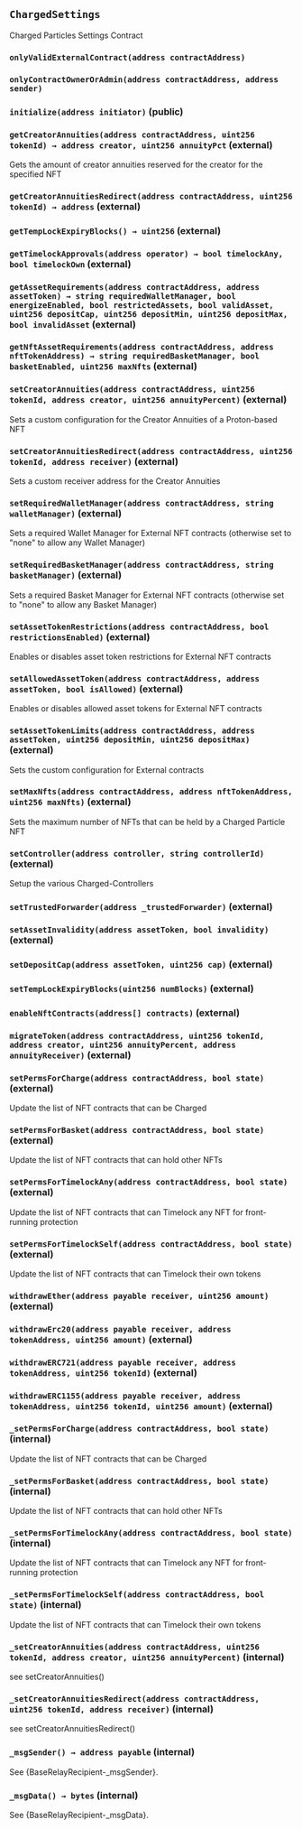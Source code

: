 ## `ChargedSettings`

Charged Particles Settings Contract



### `onlyValidExternalContract(address contractAddress)`





### `onlyContractOwnerOrAdmin(address contractAddress, address sender)`






### `initialize(address initiator)` (public)





### `getCreatorAnnuities(address contractAddress, uint256 tokenId) → address creator, uint256 annuityPct` (external)



Gets the amount of creator annuities reserved for the creator for the specified NFT


### `getCreatorAnnuitiesRedirect(address contractAddress, uint256 tokenId) → address` (external)





### `getTempLockExpiryBlocks() → uint256` (external)





### `getTimelockApprovals(address operator) → bool timelockAny, bool timelockOwn` (external)





### `getAssetRequirements(address contractAddress, address assetToken) → string requiredWalletManager, bool energizeEnabled, bool restrictedAssets, bool validAsset, uint256 depositCap, uint256 depositMin, uint256 depositMax, bool invalidAsset` (external)





### `getNftAssetRequirements(address contractAddress, address nftTokenAddress) → string requiredBasketManager, bool basketEnabled, uint256 maxNfts` (external)





### `setCreatorAnnuities(address contractAddress, uint256 tokenId, address creator, uint256 annuityPercent)` (external)

Sets a custom configuration for the Creator Annuities of a Proton-based NFT




### `setCreatorAnnuitiesRedirect(address contractAddress, uint256 tokenId, address receiver)` (external)

Sets a custom receiver address for the Creator Annuities




### `setRequiredWalletManager(address contractAddress, string walletManager)` (external)

Sets a required Wallet Manager for External NFT contracts (otherwise set to "none" to allow any Wallet Manager)




### `setRequiredBasketManager(address contractAddress, string basketManager)` (external)

Sets a required Basket Manager for External NFT contracts (otherwise set to "none" to allow any Basket Manager)




### `setAssetTokenRestrictions(address contractAddress, bool restrictionsEnabled)` (external)

Enables or disables asset token restrictions for External NFT contracts




### `setAllowedAssetToken(address contractAddress, address assetToken, bool isAllowed)` (external)

Enables or disables allowed asset tokens for External NFT contracts




### `setAssetTokenLimits(address contractAddress, address assetToken, uint256 depositMin, uint256 depositMax)` (external)

Sets the custom configuration for External contracts




### `setMaxNfts(address contractAddress, address nftTokenAddress, uint256 maxNfts)` (external)

Sets the maximum number of NFTs that can be held by a Charged Particle NFT




### `setController(address controller, string controllerId)` (external)



Setup the various Charged-Controllers

### `setTrustedForwarder(address _trustedForwarder)` (external)





### `setAssetInvalidity(address assetToken, bool invalidity)` (external)





### `setDepositCap(address assetToken, uint256 cap)` (external)





### `setTempLockExpiryBlocks(uint256 numBlocks)` (external)





### `enableNftContracts(address[] contracts)` (external)





### `migrateToken(address contractAddress, uint256 tokenId, address creator, uint256 annuityPercent, address annuityReceiver)` (external)





### `setPermsForCharge(address contractAddress, bool state)` (external)



Update the list of NFT contracts that can be Charged

### `setPermsForBasket(address contractAddress, bool state)` (external)



Update the list of NFT contracts that can hold other NFTs

### `setPermsForTimelockAny(address contractAddress, bool state)` (external)



Update the list of NFT contracts that can Timelock any NFT for front-running protection

### `setPermsForTimelockSelf(address contractAddress, bool state)` (external)



Update the list of NFT contracts that can Timelock their own tokens

### `withdrawEther(address payable receiver, uint256 amount)` (external)





### `withdrawErc20(address payable receiver, address tokenAddress, uint256 amount)` (external)





### `withdrawERC721(address payable receiver, address tokenAddress, uint256 tokenId)` (external)





### `withdrawERC1155(address payable receiver, address tokenAddress, uint256 tokenId, uint256 amount)` (external)





### `_setPermsForCharge(address contractAddress, bool state)` (internal)



Update the list of NFT contracts that can be Charged

### `_setPermsForBasket(address contractAddress, bool state)` (internal)



Update the list of NFT contracts that can hold other NFTs

### `_setPermsForTimelockAny(address contractAddress, bool state)` (internal)



Update the list of NFT contracts that can Timelock any NFT for front-running protection

### `_setPermsForTimelockSelf(address contractAddress, bool state)` (internal)



Update the list of NFT contracts that can Timelock their own tokens

### `_setCreatorAnnuities(address contractAddress, uint256 tokenId, address creator, uint256 annuityPercent)` (internal)



see setCreatorAnnuities()

### `_setCreatorAnnuitiesRedirect(address contractAddress, uint256 tokenId, address receiver)` (internal)



see setCreatorAnnuitiesRedirect()

### `_msgSender() → address payable` (internal)



See {BaseRelayRecipient-_msgSender}.

### `_msgData() → bytes` (internal)



See {BaseRelayRecipient-_msgData}.


